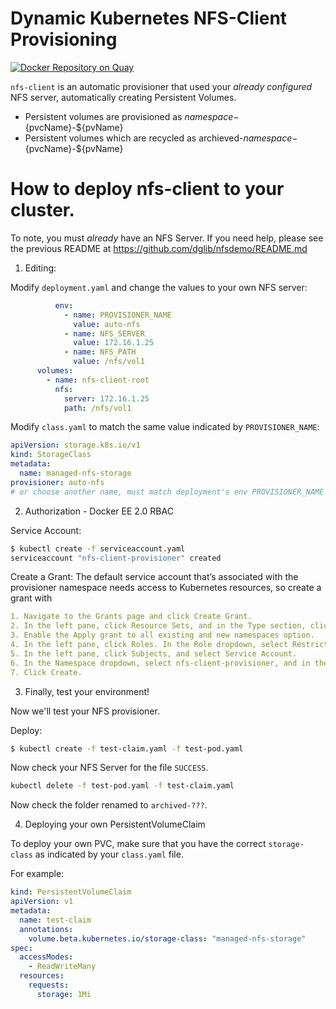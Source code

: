 # Dynamic Kubernetes NFS-Client Provisioning

[![Docker Repository on Quay](https://quay.io/repository/external_storage/nfs-client-provisioner/status "Docker Repository on Quay")](https://quay.io/repository/external_storage/nfs-client-provisioner)


`nfs-client` is an automatic provisioner that used your *already configured* NFS server, automatically creating Persistent Volumes.

- Persistent volumes are provisioned as ${namespace}-${pvcName}-${pvName}
- Persistent volumes which are recycled as archieved-${namespace}-${pvcName}-${pvName}

# How to deploy nfs-client to your cluster.

To note, you must *already* have an NFS Server.
If you need help, please see the previous README at https://github.com/dglib/nfsdemo/README.md

1. Editing:

Modify `deployment.yaml` and change the values to your own NFS server:


```yaml
          env:
            - name: PROVISIONER_NAME
              value: auto-nfs
            - name: NFS_SERVER
              value: 172.16.1.25
            - name: NFS_PATH
              value: /nfs/vol1
      volumes:
        - name: nfs-client-root
          nfs:
            server: 172.16.1.25
            path: /nfs/vol1
```

Modify `class.yaml` to match the same value indicated by `PROVISIONER_NAME`:

```yaml
apiVersion: storage.k8s.io/v1
kind: StorageClass
metadata:
  name: managed-nfs-storage
provisioner: auto-nfs
# or choose another name, must match deployment's env PROVISIONER_NAME'
```

2. Authorization - Docker EE 2.0 RBAC

Service Account:

```sh
$ kubectl create -f serviceaccount.yaml 
serviceaccount "nfs-client-provisioner" created
```
Create a Grant:
The default service account that’s associated with the provisioner namespace needs access to Kubernetes resources, so create a grant with 
```yaml
1. Navigate to the Grants page and click Create Grant.
2. In the left pane, click Resource Sets, and in the Type section, click Namespaces.
3. Enable the Apply grant to all existing and new namespaces option.
4. In the left pane, click Roles. In the Role dropdown, select Restricted Control.
5. In the left pane, click Subjects, and select Service Account.
6. In the Namespace dropdown, select nfs-client-provisioner, and in the Service Account dropdown, select default.
7. Click Create.
```
3. Finally, test your environment!

Now we'll test your NFS provisioner.

Deploy:

```sh
$ kubectl create -f test-claim.yaml -f test-pod.yaml
```

Now check your NFS Server for the file `SUCCESS`.

```sh
kubectl delete -f test-pod.yaml -f test-claim.yaml
```

Now check the folder renamed to `archived-???`.

4. Deploying your own PersistentVolumeClaim

To deploy your own PVC, make sure that you have the correct `storage-class` as indicated by your `class.yaml` file.

For example:

```yaml
kind: PersistentVolumeClaim
apiVersion: v1
metadata:
  name: test-claim
  annotations:
    volume.beta.kubernetes.io/storage-class: "managed-nfs-storage"
spec:
  accessModes:
    - ReadWriteMany
  resources:
    requests:
      storage: 1Mi
```